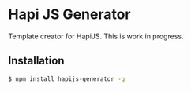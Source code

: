# Hapi JS Generator

Template creator for HapiJS. This is work in progress.

## Installation
```sh
$ npm install hapijs-generator -g
```
